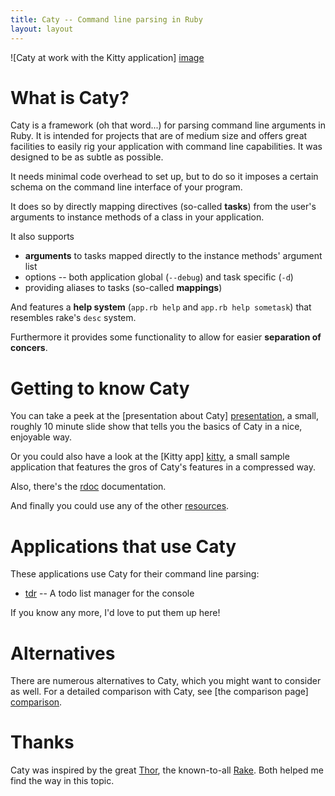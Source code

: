 ```yaml
---
title: Caty -- Command line parsing in Ruby
layout: layout
---
```



![Caty at work with the Kitty application] [image]

# What is Caty? #

Caty is a framework (oh that word...) for parsing command line arguments
in Ruby. It is intended for projects that are of medium size and offers
great facilities to easily rig your application with command line
capabilities. It was designed to be as subtle as possible.

It needs minimal code overhead to set up, but to do so it imposes a
certain schema on the command line interface of your program.

It does so by directly mapping directives (so-called **tasks**) from the
user's arguments to instance methods of a class in your application.

It also supports

*   **arguments** to tasks mapped directly to the instance methods'
    argument list
*   options -- both application global (`--debug`) and task specific
    (`-d`)
*   providing aliases to tasks (so-called **mappings**)

And features a **help system** (`app.rb help` and `app.rb help sometask`)
that resembles rake's `desc` system.

Furthermore it provides some functionality to allow for easier **separation
of concers**.


# Getting to know Caty #

You can take a peek at the [presentation about Caty] [presentation], a
small, roughly 10 minute slide show that tells you the basics of Caty in
a nice, enjoyable way.

Or you could also have a look at the [Kitty app] [kitty], a small sample
application that features the gros of Caty's features in a compressed way.

Also, there's the [rdoc] documentation.

And finally you could use any of the other [resources].


# Applications that use Caty #

These applications use Caty for their command line parsing:

*   [tdr][] -- A todo list manager for the console

If you know any more, I'd love to put them up here!


# Alternatives #

There are numerous alternatives to Caty, which you might want to consider
as well. For a detailed comparison with Caty, see [the comparison page] [comparison].


# Thanks #

Caty was inspired by the great [Thor][], the known-to-all [Rake][].
Both helped me find the way in this topic.

[thor]:          http://yehudakatz.com/2008/05/12/by-thors-hammer/  "The great Thor, an inspiration for Caty"
[rake]:          http://rake.rubyforge.org/                         "The great Rake, an inspiration for Caty"

[presentation]:  /caty/presentation                                          "A presentation about Caty -- great for a quick introduction"
[kitty]:         /caty/kitty                                             "The kitty application -- a small show-off of Caty's functionalities"
[comparison]:    /caty/comparison.html                                   "A comparison of Caty and other Ruby command line parsers"
[rdoc]:          /caty/rdow                                              "Caty's rdoc documentation"
[resources]:     /caty/resources.html                                    "Other resources around Caty"

[tdr]:           http://github.com/karottenreibe/tdr                "tdr -- A console todo manager written in Ruby"

[image]:         /caty/question.png                                      "A big questionmark"

